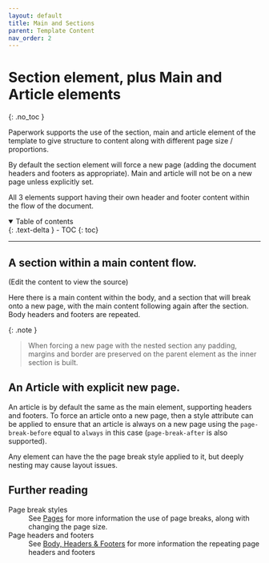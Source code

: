 ```yaml
---
layout: default
title: Main and Sections
parent: Template Content
nav_order: 2
---
```


# Section element, plus Main and Article elements
{: .no_toc }

Paperwork supports the use of the section, main and article element of the template to give structure to content along with different page size / proportions.

By default the section element will force a new page (adding the document headers and footers as appropriate). Main and article will not be on a new page unless explicitly set.

All 3 elements support having their own header and footer content within the flow of the document.

<details open markdown="block">
  <summary>
    Table of contents
  </summary>
  {: .text-delta }
- TOC
{: toc}
</details>

---

## A section within a main content flow.


<!-- the frame will be initialzed by the code in the root default _layout -->
<div id='mainElement' class='document-container' name='mainElement' data-pw-template='_samples/templates/headersAndFooters/mainElement.html' data-pw-ui="Default, Code, Edit" ></div>
(Edit the content to view the source)


Here there is a main content within the body, and a section that will break onto a new page, with the main content following again after the section. Body headers and footers are repeated.

{: .note }
> When forcing a new page with the nested section any padding, margins and border are preserved on the
> parent element as the inner section is built.


## An Article with explicit new page.

An article is by default the same as the main element, supporting headers and footers. To force an article onto a new page, then a style attribute can be applied to ensure that an article is always on a new page using the `page-break-before` equal to `always` in this case (`page-break-after` is also supported).

<div id='articleElement' class='document-container' name='articleElement' data-pw-template='_samples/templates/headersAndFooters/breakingArticleElement.html' data-pw-ui="Default, Code, Edit" ></div>

Any element can have the the page break style applied to it, but deeply nesting may cause layout issues.

## Further reading

<dl>
  <dt>Page break styles</dt>
  <dd>See <a href='../styles/13_pages' >Pages</a> for more information the use of page breaks, along with changing the page size.</dd>
  <dt>Page headers and footers</dt>
  <dd>See <a href='../templates/1_header_footer' >Body, Headers & Footers</a> for more information the repeating page headers and footers</dd>
</dl>
